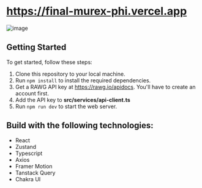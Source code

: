 # https://final-murex-phi.vercel.app

![image](https://github.com/AlbinXXX/final/assets/136234404/d0d8763d-304b-4622-bc3f-71ec60819c0b)

## Getting Started

To get started, follow these steps:

1. Clone this repository to your local machine.
2. Run `npm install` to install the required dependencies.
3. Get a RAWG API key at https://rawg.io/apidocs. You'll have to create an account first.
4. Add the API key to **src/services/api-client.ts**
5. Run `npm run dev` to start the web server.

## Build with the following technologies:
- React
- Zustand
- Typescript
- Axios
- Framer Motion
- Tanstack Query
- Chakra UI
